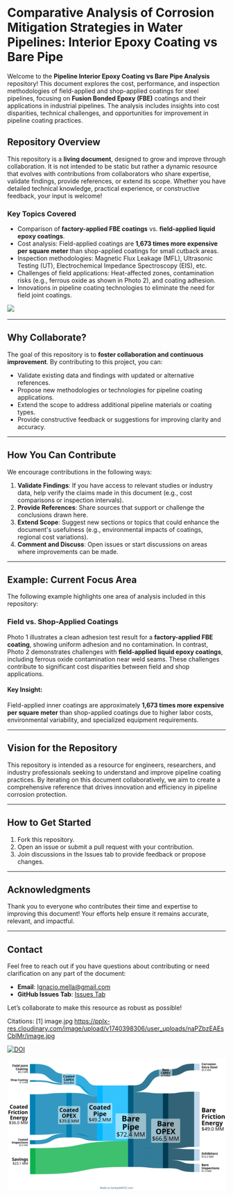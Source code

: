 # Comparative Analysis of Corrosion Mitigation Strategies in Water Pipelines: Interior Epoxy Coating vs Bare Pipe


Welcome to the **Pipeline Interior Epoxy Coating vs Bare Pipe Analysis** repository! This document explores the cost, performance, and inspection methodologies of field-applied and shop-applied coatings for steel pipelines, focusing on **Fusion Bonded Epoxy (FBE)** coatings and their applications in industrial pipelines. The analysis includes insights into cost disparities, technical challenges, and opportunities for improvement in pipeline coating practices.

## Repository Overview

This repository is a **living document**, designed to grow and improve through collaboration. It is not intended to be static but rather a dynamic resource that evolves with contributions from collaborators who share expertise, validate findings, provide references, or extend its scope. Whether you have detailed technical knowledge, practical experience, or constructive feedback, your input is welcome!

### Key Topics Covered
- Comparison of **factory-applied FBE coatings** vs. **field-applied liquid epoxy coatings**.
- Cost analysis: Field-applied coatings are **1,673 times more expensive per square meter** than shop-applied coatings for small cutback areas.
- Inspection methodologies: Magnetic Flux Leakage (MFL), Ultrasonic Testing (UT), Electrochemical Impedance Spectroscopy (EIS), etc.
- Challenges of field applications: Heat-affected zones, contamination risks (e.g., ferrous oxide as shown in Photo 2), and coating adhesion.
- Innovations in pipeline coating technologies to eliminate the need for field joint coatings.

<img src="https://pplx-res.cloudinary.com/image/upload/v1740398306/user_uploads/naPZbzEAEsCblMr/image.jpg">

---

## Why Collaborate?

The goal of this repository is to **foster collaboration and continuous improvement**. By contributing to this project, you can:
- Validate existing data and findings with updated or alternative references.
- Propose new methodologies or technologies for pipeline coating applications.
- Extend the scope to address additional pipeline materials or coating types.
- Provide constructive feedback or suggestions for improving clarity and accuracy.

---

## How You Can Contribute

We encourage contributions in the following ways:
1. **Validate Findings**: If you have access to relevant studies or industry data, help verify the claims made in this document (e.g., cost comparisons or inspection intervals).
2. **Provide References**: Share sources that support or challenge the conclusions drawn here.
3. **Extend Scope**: Suggest new sections or topics that could enhance the document's usefulness (e.g., environmental impacts of coatings, regional cost variations).
4. **Comment and Discuss**: Open issues or start discussions on areas where improvements can be made.

---

## Example: Current Focus Area

The following example highlights one area of analysis included in this repository:

### Field vs. Shop-Applied Coatings
Photo 1 illustrates a clean adhesion test result for a **factory-applied FBE coating**, showing uniform adhesion and no contamination. In contrast, Photo 2 demonstrates challenges with **field-applied liquid epoxy coatings**, including ferrous oxide contamination near weld seams. These challenges contribute to significant cost disparities between field and shop applications.

#### Key Insight:
Field-applied inner coatings are approximately **1,673 times more expensive per square meter** than shop-applied coatings due to higher labor costs, environmental variability, and specialized equipment requirements.

---

## Vision for the Repository

This repository is intended as a resource for engineers, researchers, and industry professionals seeking to understand and improve pipeline coating practices. By iterating on this document collaboratively, we aim to create a comprehensive reference that drives innovation and efficiency in pipeline corrosion protection.

---

## How to Get Started
1. Fork this repository.
2. Open an issue or submit a pull request with your contribution.
3. Join discussions in the Issues tab to provide feedback or propose changes.

---

## Acknowledgments
Thank you to everyone who contributes their time and expertise to improving this document! Your efforts help ensure it remains accurate, relevant, and impactful.

---

## Contact
Feel free to reach out if you have questions about contributing or need clarification on any part of the document:
- **Email**: Ignacio.mella@gmail.com 
- **GitHub Issues Tab**: <a href="https://github.com/ignaciomella/Bare-vs-Coated-Water-Pipelines/issues">Issues Tab</a>

Let’s collaborate to make this resource as robust as possible!

Citations:
[1] image.jpg https://pplx-res.cloudinary.com/image/upload/v1740398306/user_uploads/naPZbzEAEsCblMr/image.jpg

<a href="https://doi.org/10.5281/zenodo.14911682"><img src="https://zenodo.org/badge/919184867.svg" alt="DOI"></a>

<img src="https://github.com/ignaciomella/Bare-vs-Coated-Water-Pipelines/blob/main/sankeymatic.svg" alt="Sankey Chart Total Expenditure">
